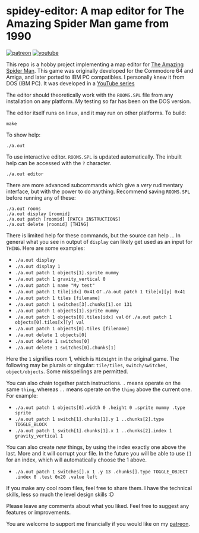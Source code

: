 # spidey-editor: A map editor for The Amazing Spider Man game from 1990

[![patreon](https://img.shields.io/badge/patreon-FF5441?style=for-the-badge&logo=Patreon)](https://www.patreon.com/hughdavenport)
[![youtube](https://img.shields.io/badge/youtube-FF0000?style=for-the-badge&logo=youtube)](https://www.youtube.com/watch?v=LjgvuFc71fo&list=PL5r5Q39GjMDfYcGEZ6O_a0Y1WVbgpv5W-)

This repo is a hobby project implementing a map editor for [The Amazing Spider Man](https://en.wikipedia.org/wiki/The_Amazing_Spider-Man_\(1990_video_game\)). This game was originally developed for the Commodore 64 and Amiga, and later ported to IBM PC compatibles. I personally knew it from DOS (IBM PC). It was developed in a [YouTube series](https://www.youtube.com/watch?v=LjgvuFc71fo&list=PL5r5Q39GjMDfYcGEZ6O_a0Y1WVbgpv5W-)

The editor should theoretically work with the `ROOMS.SPL` file from any installation on any platform. My testing so far has been on the DOS version.

The editor itself runs on linux, and it may run on other platforms. To build:
```shell
make
```

To show help:
```shell
./a.out
```

To use interactive editor. `ROOMS.SPL` is updated automatically. The inbuilt help can be accessed with the `?` character.
```shell
./a.out editor
```

There are more advanced subcommands which give a *very* rudimentary interface, but with the power to do anything. Recommend saving `ROOMS.SPL` before running any of these:
```shell
./a.out rooms
./a.out display [roomid]
./a.out patch [roomid] [PATCH INSTRUCTIONS]
./a.out delete [roomid] [THING]
```

There is limited help for these commands, but the source can help ... In general what you see in output of `display` can likely get used as an input for `THING`. Here are some examples:
 - `./a.out display`
 - `./a.out display 1`
 - `./a.out patch 1 objects[1].sprite mummy`
 - `./a.out patch 1 gravity_vertical 0`
 - `./a.out patch 1 name "My test"`
 - `./a.out patch 1 tile[idx] 0x41` or `./a.out patch 1 tile[x][y] 0x41`
 - `./a.out patch 1 tiles [filename]`
 - `./a.out patch 1 switches[3].chunks[1].on 131`
 - `./a.out patch 1 objects[1].sprite mummy`
 - `./a.out patch 1 objects[0].tiles[idx] val` or `./a.out patch 1 objects[0].tiles[x][y] val`
 - `./a.out patch 1 objects[0].tiles [filename]`
 - `./a.out delete 1 objects[0]`
 - `./a.out delete 1 switches[0]`
 - `./a.out delete 1 switches[0].chunks[1]`

Here the `1` signifies room 1, which is `Midnight` in the original game. The following may be plurals or singular: `tile/tiles`, `switch/switches`, `object/objects`. Some misspellings are permitted.

You can also chain together patch instructions. `.` means operate on the same `thing`, whereas `..` means operate on the `thing` above the current one. For example:
 - `./a.out patch 1 objects[0].width 0 .height 0 .sprite mummy .type sprite`
 - `./a.out patch 1 switch[1].chunks[1].y 1 ..chunks[2].type TOGGLE_BLOCK`
 - `./a.out patch 1 switch[1].chunks[1].x 1 ..chunks[2].index 1 gravity_vertical 1`

You can also create *new* things, by using the index exactly one above the last. More and it will corrupt your file. In the future you will be able to use `[]` for an index, which will automatically choose the 1 above.
 - `./a.out patch 1 switches[].x 1 .y 13 .chunks[].type TOGGLE_OBJECT .index 0 .test 0x20 .value left`

If you make any cool room files, feel free to share them. I have the technical skills, less so much the level design skills :D

Please leave any comments about what you liked. Feel free to suggest any features or improvements.

You are welcome to support me financially if you would like on my [patreon](https://www.patreon.com/hughdavenport).
